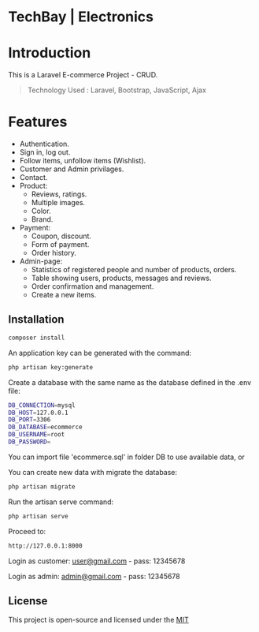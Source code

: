 # TechBay | Electronics
# **Introduction**

This is a Laravel E-commerce Project - CRUD.

> Technology Used : Laravel, Bootstrap, JavaScript, Ajax

# **Features**

-   Authentication.
-   Sign in, log out.
-   Follow items, unfollow items (Wishlist).
-   Customer and Admin privilages.
-   Contact.
-   Product:
    -   Reviews, ratings.
    -   Multiple images.
    -   Color.
    -   Brand.
-   Payment:
    -   Coupon, discount.
    -   Form of payment.
    -   Order history.
-   Admin-page:
    -   Statistics of registered people and number of products, orders.
    -   Table showing users, products,  messages and reviews.
    -   Order confirmation and management.
    -   Create a new items.

## Installation
```bash
composer install
```

An application key can be generated with the command:
```bash
php artisan key:generate
```

Create a database with the same name as the database defined in the .env file:
```bash
DB_CONNECTION=mysql
DB_HOST=127.0.0.1
DB_PORT=3306
DB_DATABASE=ecommerce
DB_USERNAME=root
DB_PASSWORD=
```

You can import file 'ecommerce.sql' in folder DB to use available data, or

You can create new data with migrate the database:
```bash
php artisan migrate
```

Run the artisan serve command:
```bash
php artisan serve
```

Proceed to:
```bash
http://127.0.0.1:8000
```

Login as customer: user@gmail.com - pass: 12345678

Login as admin: admin@gmail.com - pass: 12345678

## License
This project is open-source and licensed under the [MIT](https://choosealicense.com/licenses/mit/)
